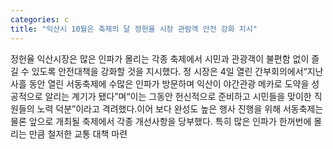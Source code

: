 ```yaml
---
categories: c
title: "익산시 10월은 축제의 달 정헌율 시장 관람객 안전 강화 지시"
---
```

정헌율 익산시장은 많은 인파가 몰리는 각종 축제에서 시민과 관광객이 불편함 없이 즐길 수 있도록 안전대책을 강화할 것을 지시했다. 정 시장은 4일 열린 간부회의에서“지난 사흘 동안 열린 서동축제에 수많은 인파가 방문하며 익산이 야간관광 메카로 도약을 성공적으로 알리는 계기가 됐다”며“이는 그동안 헌신적으로 준비하고 시민들을 맞이한 직원들의 노력 덕분”이라고 격려했다.이어 보다 완성도 높은 행사 진행을 위해 서동축제는 물론 앞으로 개최될 축제에서 각종 개선사항을 당부했다. 특히 많은 인파가 한꺼번에 몰리는 만큼 철저한 교통 대책 마련